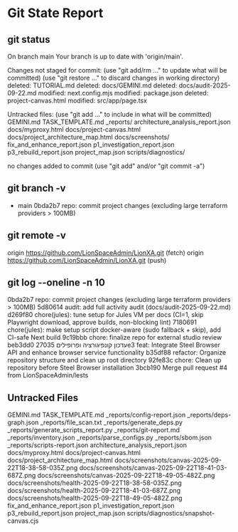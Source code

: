 # Git State Report

## git status
On branch main
Your branch is up to date with 'origin/main'.

Changes not staged for commit:
  (use "git add/rm <file>..." to update what will be committed)
  (use "git restore <file>..." to discard changes in working directory)
	deleted:    TUTORIAL.md
	deleted:    docs/GEMINI.md
	deleted:    docs/audit-2025-09-22.md
	modified:   next.config.mjs
	modified:   package.json
	deleted:    project-canvas.html
	modified:   src/app/page.tsx

Untracked files:
  (use "git add <file>..." to include in what will be committed)
	GEMINI.md
	TASK_TEMPLATE.md
	_reports/
	architecture_analysis_report.json
	docs/myproxy.html
	docs/project-canvas.html
	docs/project_architecture_map.html
	docs/screenshots/
	fix_and_enhance_report.json
	p1_investigation_report.json
	p3_rebuild_report.json
	project_map.json
	scripts/diagnostics/

no changes added to commit (use "git add" and/or "git commit -a")

## git branch -v
* main 0bda2b7 repo: commit project changes (excluding large terraform providers > 100MB)

## git remote -v
origin	https://github.com/LionSpaceAdmin/LionXA.git (fetch)
origin	https://github.com/LionSpaceAdmin/LionXA.git (push)

## git log --oneline -n 10
0bda2b7 repo: commit project changes (excluding large terraform providers > 100MB)
5d80614 audit: add full activity audit (docs/audit-2025-09-22.md)
d269f80 chore(jules): tune setup for Jules VM per docs (CI=1, skip Playwright download, approve builds, non-blocking lint)
7180691 chore(jules): make setup script docker-aware (sudo fallback + skip), add CI-safe Next build
9c19bbb chore: finalize repo for external studio review
beb3dd0 עדכון קונפיגורציה ופרופילים
27035e3 feat: Integrate Steel Browser API and enhance browser service functionality
b35df88 refactor: Organize repository structure and clean up root directory
92fe83c chore: Clean up repository before Steel Browser installation
3bcb190 Merge pull request #4 from LionSpaceAdmin/lests

## Untracked Files
GEMINI.md
TASK_TEMPLATE.md
_reports/config-report.json
_reports/deps-graph.json
_reports/file_scan.txt
_reports/generate_deps.py
_reports/generate_scripts_report.py
_reports/git-report.md
_reports/inventory.json
_reports/parse_configs.py
_reports/sbom.json
_reports/scripts-report.json
architecture_analysis_report.json
docs/myproxy.html
docs/project-canvas.html
docs/project_architecture_map.html
docs/screenshots/canvas-2025-09-22T18-38-58-035Z.png
docs/screenshots/canvas-2025-09-22T18-41-03-687Z.png
docs/screenshots/canvas-2025-09-22T18-49-05-482Z.png
docs/screenshots/health-2025-09-22T18-38-58-035Z.png
docs/screenshots/health-2025-09-22T18-41-03-687Z.png
docs/screenshots/health-2025-09-22T18-49-05-482Z.png
fix_and_enhance_report.json
p1_investigation_report.json
p3_rebuild_report.json
project_map.json
scripts/diagnostics/snapshot-canvas.cjs
